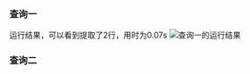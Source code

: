 ### 查询一
运行结果，可以看到提取了2行，用时为0.07s
![查询一的运行结果](https://github.com/YPanEI/Oracle/blob/master/test1%20/img/1_1.png)








### 查询二
